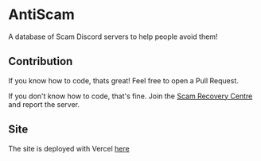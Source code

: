 # AntiScam
A database of Scam Discord servers to help people avoid them!

## Contribution
If you know how to code, thats great! Feel free to open a Pull Request.

If you don't know how to code, that's fine. Join the [Scam Recovery Centre](https://discord.gg/5cZxXf6wEb) and report the server.

## Site
The site is deployed with Vercel [here](https://antiscam-psi.vercel.app)
